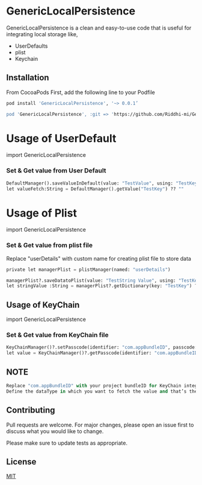 # GenericLocalPersistence

GenericLocalPersistence is a clean and easy-to-use code that is useful for integrating local storage like, 

* UserDefaults
* plist
* Keychain

## Installation

From CocoaPods
First, add the following line to your Podfile 

```bash
pod install 'GenericLocalPersistence', '~> 0.0.1’

pod 'GenericLocalPersistence', :git => 'https://github.com/Riddhi-mi/GenericLocalPersistence.git'
```


# Usage of UserDefault

import GenericLocalPersistence

### Set & Get value from User Default

```python
DefaultManager().saveValueInDefault(value: "TestValue", using: "TestKey")
let valueFetch:String = DefaultManager().getValue("TestKey") ?? ""
```

# Usage of Plist

import GenericLocalPersistence

### Set & Get value from plist file
Replace "userDetails" with custom name for creating plist file to store data 

```python
private let managerPlist = plistManager(named: "userDetails")
```

```python
managerPlist?.saveDatatoPlist(value: "TestString Value", using: "TestKey")
let stringValue :String = managerPlist?.getDictionary(key: "TestKey") ?? ""
```

## Usage of KeyChain
import GenericLocalPersistence

### Set & Get value from KeyChain file

```python
KeyChainManager()?.setPasscode(identifier: "com.appBundleID", passcode:textPassword?.text ?? "");
let value = KeyChainManager()?.getPasscode(identifier: "com.appBundleID") ?? ""
```

## NOTE
```python
Replace "com.appBundleID" with your project bundleID for KeyChain integration
Define the dataType in which you want to fetch the value and that’s the way you can get the stored value.
```



## Contributing
Pull requests are welcome. For major changes, please open an issue first to discuss what you would like to change.

Please make sure to update tests as appropriate.

## License
[MIT](https://choosealicense.com/licenses/mit/)
